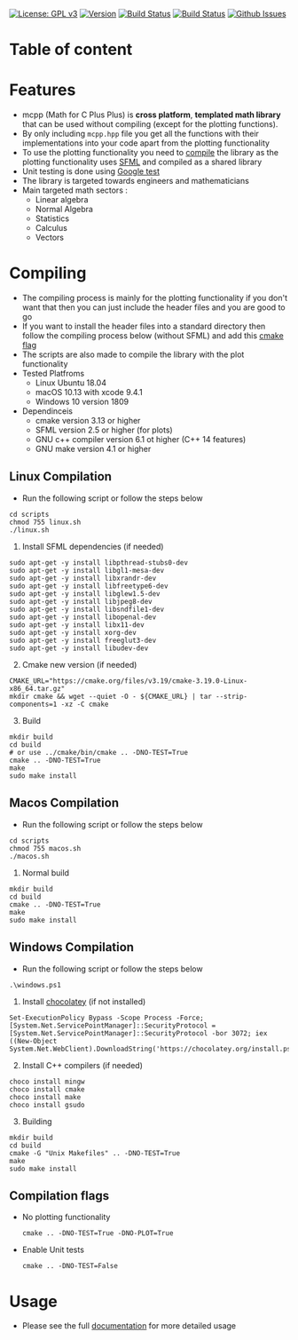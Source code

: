 <a href="https://www.gnu.org/licenses/gpl-3.0" target="_blank">![License: GPL v3](https://img.shields.io/badge/license-GPLv3-blue)</a>
<a href="https://github.com/harith-alsafi/mcpp/releases" target="_blank">![Version](https://img.shields.io/badge/version-1.0.1-blue)</a>
<a href="https://travis-ci.org/github/harith-alsafi/mcpp/builds" target="_blank">![Build Status](https://img.shields.io/badge/linux%2Fosx-passing-brightgreen)</a>
<a href="https://travis-ci.org/github/harith-alsafi/mcpp/builds" target="_blank">![Build Status](https://img.shields.io/badge/windows-passing-brightgreen)</a>
<a href="https://github.com/harith-alsafi/mcpp/issues" target="_blank">![Github Issues](https://img.shields.io/badge/issues-0%20open-yellow)</a>

# Table of content 

# Features
* mcpp (Math for C Plus Plus) is **cross platform**,  **templated math library** that can be used without compiling (except for the plotting functions). 
* By only including ``mcpp.hpp`` file you get all the functions with their implementations into your code apart from the plotting functionality
* To use the plotting functionality you need to [compile](#compiling) the library as the plotting functionality uses [SFML](https://www.sfml-dev.org/index.php) and compiled as a shared library
* Unit testing is done using [Google test](https://github.com/google/googletest)
* The library is targeted towards engineers and mathematicians
* Main targeted math sectors  :
    * Linear algebra 
    * Normal Algebra 
    * Statistics 
    * Calculus 
    * Vectors 


# Compiling 
* The compiling process is mainly for the plotting functionality if you don't want that then you can just include the header files and you are good to go
* If you want to install the header files into a standard directory then follow the compiling process below (without SFML) and add this [cmake flag](#compilation-flags)
* The scripts are also made to compile the library with the plot functionality 
* Tested Platfroms 
    * Linux Ubuntu 18.04
    * macOS 10.13 with xcode 9.4.1
    * Windows 10 version 1809
* Dependinceis 
    * cmake version 3.13 or higher
    * SFML version 2.5 or higher (for plots)
    * GNU c++ compiler version 6.1 ot higher (C++ 14 features)
    * GNU make version 4.1 or higher

## Linux Compilation

* Run the following script or follow the steps below
```
cd scripts
chmod 755 linux.sh
./linux.sh
```
1) Install SFML dependencies (if needed)
```
sudo apt-get -y install libpthread-stubs0-dev
sudo apt-get -y install libgl1-mesa-dev
sudo apt-get -y install libxrandr-dev
sudo apt-get -y install libfreetype6-dev
sudo apt-get -y install libglew1.5-dev
sudo apt-get -y install libjpeg8-dev
sudo apt-get -y install libsndfile1-dev
sudo apt-get -y install libopenal-dev
sudo apt-get -y install libx11-dev
sudo apt-get -y install xorg-dev
sudo apt-get -y install freeglut3-dev
sudo apt-get -y install libudev-dev
```
2) Cmake new version (if needed)
```
CMAKE_URL="https://cmake.org/files/v3.19/cmake-3.19.0-Linux-x86_64.tar.gz"
mkdir cmake && wget --quiet -O - ${CMAKE_URL} | tar --strip-components=1 -xz -C cmake 
```
3) Build 
```
mkdir build
cd build
# or use ../cmake/bin/cmake .. -DNO-TEST=True 
cmake .. -DNO-TEST=True
make
sudo make install
```
## Macos Compilation
* Run the following script or follow the steps below
```
cd scripts
chmod 755 macos.sh
./macos.sh
```
1) Normal build 
```
mkdir build
cd build
cmake .. -DNO-TEST=True  
make
sudo make install
```
## Windows Compilation
* Run the following script or follow the steps below
```
.\windows.ps1
```
1) Install [chocolatey](https://chocolatey.org/install) (if not installed)
```
Set-ExecutionPolicy Bypass -Scope Process -Force; [System.Net.ServicePointManager]::SecurityProtocol = [System.Net.ServicePointManager]::SecurityProtocol -bor 3072; iex ((New-Object System.Net.WebClient).DownloadString('https://chocolatey.org/install.ps1'))
```
2) Install C++ compilers (if needed)
```
choco install mingw
choco install cmake
choco install make
choco install gsudo
```
3) Building 
```
mkdir build
cd build
cmake -G "Unix Makefiles" .. -DNO-TEST=True
make 
sudo make install
```

## Compilation flags 
* No plotting functionality 
    ```
    cmake .. -DNO-TEST=True -DNO-PLOT=True
    ```
* Enable Unit tests
    ```
    cmake .. -DNO-TEST=False
    ``` 

# Usage
* Please see the full [documentation](doc/doc.md) for more detailed usage

 
